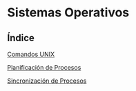 # Sistemas Operativos

## **Índice**
 [Comandos UNIX](comandos.md)
 
 [Planificación de Procesos](/procesos/procesos.md)

 [Sincronización de Procesos](sincronizacion.md)